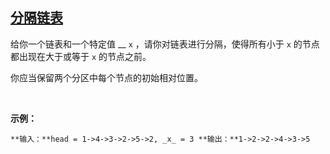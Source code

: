 ## [分隔链表](https://leetcode-cn.com/problems/partition-list/)

给你一个链表和一个特定值 __ `x` ，请你对链表进行分隔，使得所有小于 `x` 的节点都出现在大于或等于 `x` 的节点之前。

你应当保留两个分区中每个节点的初始相对位置。

 

**示例：**

`
**输入：**head = 1->4->3->2->5->2, _x_ = 3
**输出：**1->2->2->4->3->5
`
